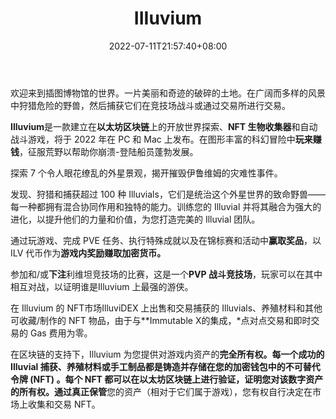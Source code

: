 ﻿---
weight: 
title: "IIIuvium"
description: "Welcome to the world of Illuvium. A shattered land of beauty and wonder. Travel the vast and varied landscape hunting dangerous beasts, then capture them to battle in the Arenas or trade via the Exchange."
date: 2022-07-11T21:57:40+08:00
lastmod: 2022-07-11T16:45:40+08:00
draft: false
authors: ["qianxun"]
featuredImage: "121.jpg"
link: "https://www.illuvium.io/"
tags: ["IIIuvium","Çø¿éÁ´ÓÎÏ·"]
categories: ["navigation"]
navigation: ["Çø¿éÁ´ÓÎÏ·"]
lightgallery: true
toc: true
pinned: false
recommend: false
recommend1: false
---
欢迎来到插图博物馆的世界。一片美丽和奇迹的破碎的土地。在广阔而多样的风景中狩猎危险的野兽，然后捕获它们在竞技场战斗或通过交易所进行交易。

**Illuvium**是一款建立在**以太坊区块链**上的开放世界探索、**NFT 生物收集器**和自动战斗游戏，将于 2022 年在 PC 和 Mac 上发布。在图形丰富的科幻冒险中**玩来赚钱**，征服荒野以帮助你崩溃-登陆船员蓬勃发展。

探索 7 个令人眼花缭乱的外星景观，揭开摧毁伊鲁维姆的灾难性事件。

发现、狩猎和捕获超过 100 种 Illuvials，它们是统治这个外星世界的致命野兽——每一种都拥有混合协同作用和独特的能力。训练您的 Illuvial 并将其融合为强大的进化，以提升他们的力量和价值，为您打造完美的 Illuvial 团队。

通过玩游戏、完成 PVE 任务、执行特殊成就以及在锦标赛和活动中**赢取奖品**，以 ILV 代币作为**游戏内奖励赚取加密货币。**

参加和/或**下注**利维坦竞技场的比赛，这是一个**PVP 战斗竞技场**，玩家可以在其中相互对战，以证明谁是Illuvium 上最强的游侠。

在 Illuvium 的 NFT市场IlluviDEX 上出售和交易捕获的 Illuvials、养殖材料和其他可收藏/制作的 NFT 物品，由于与**Immutable X的集成，*点对点交易和即时交易的 Gas 费用为零。

在区块链的支持下，Illuvium 为您提供对游戏内资产的**完全所有权。**每一个成功的 Illuvial 捕获、养殖材料或手工制品都是铸造并存储在您的加密钱包中**的不可替代令牌 (NFT) 。**每个 NFT 都可以在以太坊区块链上进行验证，证明您对该数字资产的所有权。通过**真正保管**您的资产（相对于它们属于游戏），您有权自行决定在市场上收集和交易 NFT。



